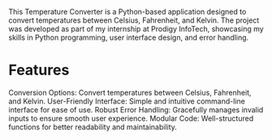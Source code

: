 This Temperature Converter is a Python-based application designed to convert temperatures between Celsius, Fahrenheit, and Kelvin. The project was developed as part of my internship at Prodigy InfoTech, showcasing my skills in Python programming, user interface design, and error handling.

# Features
Conversion Options: Convert temperatures between Celsius, Fahrenheit, and Kelvin.
User-Friendly Interface: Simple and intuitive command-line interface for ease of use.
Robust Error Handling: Gracefully manages invalid inputs to ensure smooth user experience.
Modular Code: Well-structured functions for better readability and maintainability.
